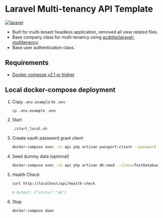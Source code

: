 # Laravel Multi-tenancy API Template

[![laravel](https://img.shields.io/badge/Laravel-10.23-blue)](https://laravel-news.com/laravel-10-23-0)

- Built for multi-tenant headless application, removed all view related files.
- Base company class for multi-tenancy using [acdphp/laravel-multitenancy](https://packagist.org/packages/acdphp/laravel-multitenancy).
- Base user authentication class.

## Requirements
- [Docker compose v2.1 or higher](https://docs.docker.com/compose/)

## Local docker-compose deployment
1. Copy `.env.example` to `.env`
    ```sh
    cp .env.example .env
    ```

2. Start
    ```sh
    ./start_local.sh
    ```
   
3. Create oauth password grant client
    ```sh
    docker-compose exec -it api php artisan passport:client --password
    ```

4. Seed dummy data (optional)
    ```sh
    docker-compose exec -it api php artisan db:seed --class=TestDatabaseSeeder
    ```

5. Health Check
    ```sh
    curl http://localhost/api/health-check
    
    # Output: {"status":"ok"}
    ```

6. Stop
    ```sh
    docker-compose down
    ```
